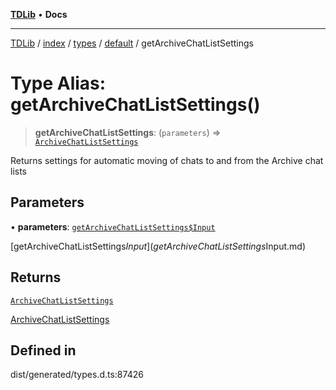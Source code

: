 [**TDLib**](../../../../../../README.md) • **Docs**

***

[TDLib](../../../../../../modules.md) / [index](../../../../../README.md) / [types](../../../README.md) / [default](../README.md) / getArchiveChatListSettings

# Type Alias: getArchiveChatListSettings()

> **getArchiveChatListSettings**: (`parameters`) => [`ArchiveChatListSettings`](ArchiveChatListSettings-1.md)

Returns settings for automatic moving of chats to and from the Archive chat lists

## Parameters

• **parameters**: [`getArchiveChatListSettings$Input`](getArchiveChatListSettings$Input.md)

[getArchiveChatListSettings$Input](getArchiveChatListSettings$Input.md)

## Returns

[`ArchiveChatListSettings`](ArchiveChatListSettings-1.md)

[ArchiveChatListSettings](ArchiveChatListSettings-1.md)

## Defined in

dist/generated/types.d.ts:87426
